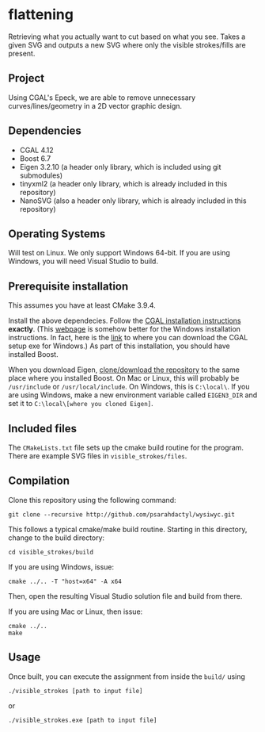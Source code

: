 # flattening
Retrieving what you actually want to cut based on what you see. Takes a given SVG and outputs a new SVG where only the visible strokes/fills are present.

## Project
Using CGAL's Epeck, we are able to remove unnecessary curves/lines/geometry in a 2D vector graphic design.

## Dependencies
* CGAL 4.12
* Boost 6.7
* Eigen 3.2.10 (a header only library, which is included using git submodules)
* tinyxml2 (a header only library, which is already included in this repository)
* NanoSVG (also a header only library, which is already included in this repository)

## Operating Systems
Will test on Linux.
We only support Windows 64-bit. If you are using Windows, you will need Visual Studio to build.

## Prerequisite installation
This assumes you have at least CMake 3.9.4.

Install the above dependecies. Follow the [CGAL installation instructions](https://doc.cgal.org/latest/Manual/installation.html) **exactly**. (This [webpage](https://www.cgal.org/download/windows.html) is somehow better for the Windows installation instructions. In fact, here is the [link](https://github.com/CGAL/cgal/releases) to where you can download the CGAL setup exe for Windows.) As part of this installation, you should have installed Boost. 

When you download Eigen, [clone/download the repository](https://github.com/eigenteam/eigen-git-mirror) to the same place where you installed Boost. On Mac or Linux, this will probably be `/usr/include` or `/usr/local/include`. On Windows, this is `C:\local\`. If you are using Windows, make a new environment variable called `EIGEN3_DIR` and set it to `C:\local\[where you cloned Eigen]`.

## Included files
The `CMakeLists.txt` file sets up the cmake build routine for the program.
There are example SVG files in `visible_strokes/files`. 

## Compilation
Clone this repository using the following command:

    git clone --recursive http://github.com/psarahdactyl/wysiwyc.git

This follows a typical cmake/make build
routine. Starting in this directory, change to the build directory:

    cd visible_strokes/build
    
If you are using Windows, issue:

    cmake ../.. -T "host=x64" -A x64
    
Then, open the resulting Visual Studio solution file and build from there.

If you are using Mac or Linux, then issue:

    cmake ../..
    make

## Usage

Once built, you can execute the assignment from inside the `build/` using 

    ./visible_strokes [path to input file]
    
or

    ./visible_strokes.exe [path to input file]
    

